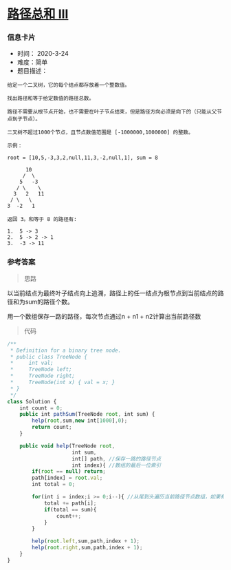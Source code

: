 # [路径总和 III](https://leetcode-cn.com/problems/path-sum-iii/)

### 信息卡片

- 时间： 2020-3-24
- 难度：简单
- 题目描述：

```
给定一个二叉树，它的每个结点都存放着一个整数值。

找出路径和等于给定数值的路径总数。

路径不需要从根节点开始，也不需要在叶子节点结束，但是路径方向必须是向下的（只能从父节点到子节点）。

二叉树不超过1000个节点，且节点数值范围是 [-1000000,1000000] 的整数。

示例：

root = [10,5,-3,3,2,null,11,3,-2,null,1], sum = 8

      10
     /  \
    5   -3
   / \    \
  3   2   11
 / \   \
3  -2   1

返回 3。和等于 8 的路径有:

1.  5 -> 3
2.  5 -> 2 -> 1
3.  -3 -> 11
```



### 参考答案

> 思路

以当前结点为最终叶子结点向上追溯，路径上的任一结点为根节点到当前结点的路径和为sum的路径个数。 

用一个数组保存一路的路径，每次节点通过n + n1 + n2计算出当前路径数

> 代码

```js
/**
 * Definition for a binary tree node.
 * public class TreeNode {
 *     int val;
 *     TreeNode left;
 *     TreeNode right;
 *     TreeNode(int x) { val = x; }
 * }
 */
class Solution {
    int count = 0;
    public int pathSum(TreeNode root, int sum) {
        help(root,sum,new int[1000],0);
        return count;
    }

    public void help(TreeNode root,
                     int sum,
                     int[] path, //保存一路的路径节点
                     int index){ //数组的最后一位索引
        if(root == null) return;
        path[index] = root.val;
        int total = 0;

        for(int i = index;i >= 0;i--){ //从尾到头遍历当前路径节点数组，如果有符合的路径总和就count++
            total += path[i];
            if(total == sum){
                count++;
            }
        }

        help(root.left,sum,path,index + 1);
        help(root.right,sum,path,index + 1);
    }
}
```


